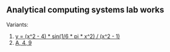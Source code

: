 ## Analytical computing systems lab works
Variants:
1. [y = (x^2 - 4) * sin(1/6 * pi * x^2) / (x^2 - 1)](/exercise_01/Lab_1.ipynb)
2. [A, 4, 9](/exercise_02/Lab_2.c)
